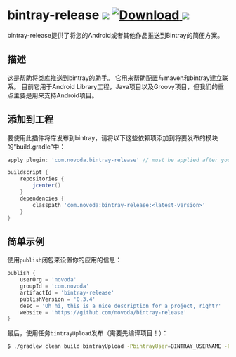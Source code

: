 # bintray-release [![](https://ci.novoda.com/buildStatus/icon?job=bintray-release)](https://ci.novoda.com/job/bintray-release/lastBuild/console) [![Download](https://api.bintray.com/packages/novoda/maven/bintray-release/images/download.svg) ](https://bintray.com/novoda/maven/bintray-release/_latestVersion) [![](https://raw.githubusercontent.com/novoda/novoda/master/assets/btn_apache_lisence.png)](LICENSE.txt)

bintray-release提供了将您的Android或者其他作品推送到Bintray的简便方案。


## 描述

这是帮助将类库推送到bintray的助手。 它用来帮助配置与maven和bintray建立联系。
目前它用于Android Library工程，Java项目以及Groovy项目，但我们的重点主要是用来支持Android项目。


## 添加到工程

要使用此插件将库发布到bintray，请将以下这些依赖项添加到将要发布的模块的“build.gradle”中：

```groovy
apply plugin: 'com.novoda.bintray-release' // must be applied after your artifact generating plugin (eg. java / com.android.library)

buildscript {
    repositories {
        jcenter()
    }
    dependencies {
        classpath 'com.novoda:bintray-release:<latest-version>'
    }
}
```


## 简单示例

使用`publish`闭包来设置你的应用的信息：

```groovy
publish {
    userOrg = 'novoda'
    groupId = 'com.novoda'
    artifactId = 'bintray-release'
    publishVersion = '0.3.4'
    desc = 'Oh hi, this is a nice description for a project, right?'
    website = 'https://github.com/novoda/bintray-release'
}
```

最后，使用任务`bintrayUpload`发布（需要先编译项目！）：

```bash
$ ./gradlew clean build bintrayUpload -PbintrayUser=BINTRAY_USERNAME -PbintrayKey=BINTRAY_KEY -PdryRun=false